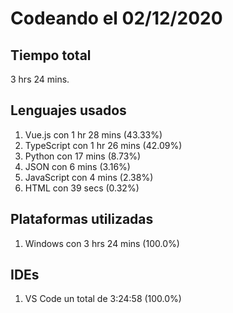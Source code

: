 # Codeando el 02/12/2020

## Tiempo total
3 hrs 24 mins.

## Lenguajes usados
1. Vue.js con 1 hr 28 mins (43.33%)
1. TypeScript con 1 hr 26 mins (42.09%)
1. Python con 17 mins (8.73%)
1. JSON con 6 mins (3.16%)
1. JavaScript con 4 mins (2.38%)
1. HTML con 39 secs (0.32%)

## Plataformas utilizadas
1. Windows con 3 hrs 24 mins (100.0%)

## IDEs
1. VS Code un total de 3:24:58 (100.0%)
